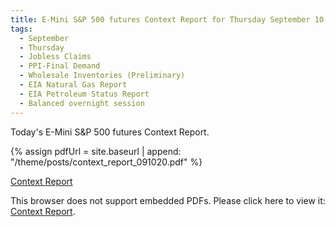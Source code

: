 ```yaml
---
title: E-Mini S&P 500 futures Context Report for Thursday September 10, 2020
tags:
  - September
  - Thursday
  - Jobless Claims
  - PPI-Final Demand
  - Wholesale Inventories (Preliminary)
  - EIA Natural Gas Report
  - EIA Petroleum Status Report
  - Balanced overnight session
---
```


Today's E-Mini S&P 500 futures Context Report.

{% assign pdfUrl = site.baseurl | append: "/theme/posts/context_report_091020.pdf" %}

<a href="{{pdfUrl}}">Context Report</a>

<object data="{{pdfUrl}}" type="application/pdf" width="700px" height="700px">
    <p>This browser does not support embedded PDFs. Please click here to view it: <a href="{{pdfUrl}}">Context Report</a>.</p>
</object>

